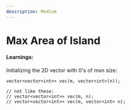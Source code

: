 ```yaml
---
description: Medium
---
```


# Max Area of Island

#### Learnings:

Initializing the 2D vector with 0's of mxn size:

```
vector<vector<int>> vec(m, vector<int>(n));

// not like these:
// vector<vector<int>> vec(m, n);
// vector<vector<int>> vec(m, vector<int> n);
```
